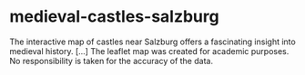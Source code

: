 # medieval-castles-salzburg
The interactive map of castles near Salzburg offers a fascinating insight into medieval history.  [...] The leaflet map was created for academic purposes. No responsibility is taken for the accuracy of the data.
